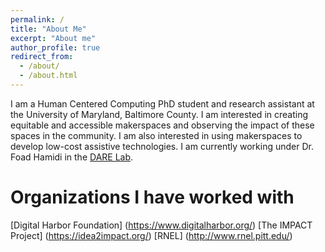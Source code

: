 ```yaml
---
permalink: /
title: "About Me"
excerpt: "About me"
author_profile: true
redirect_from: 
  - /about/
  - /about.html
---
```


I am a Human Centered Computing PhD student and research assistant at the University of Maryland, Baltimore County. I am interested in creating equitable and accessible makerspaces and observing the impact of these spaces in the community. I am also interested in using makerspaces to develop low-cost assistive technologies. I am currently working under Dr. Foad Hamidi in the <a href="https://www.participatoryfutures.com/">DARE Lab</a>. 

Organizations I have worked with
======
[Digital Harbor Foundation] (https://www.digitalharbor.org/)
[The IMPACT Project] (https://idea2impact.org/)
[RNEL] (http://www.rnel.pitt.edu/)
